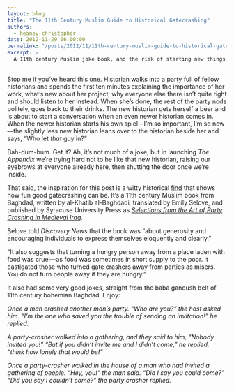 ```yaml
---
layout: blog
title: "The 11th Century Muslim Guide to Historical Gatecrashing"
authors:
  - heaney-christopher
date: 2012-11-29 06:00:00
permalink: "/posts/2012/11/11th-century-muslim-guide-to-historical-gatecrashing"
excerpt: >
  A 11th century Muslim joke book, and the risk of starting new things.
---
```

Stop me if you’ve heard this one. Historian walks into a party full of fellow historians and spends the first ten minutes explaining the importance of her work, what’s new about her project, why everyone else there isn’t quite right and should listen to her instead.  When she’s done, the rest of the party nods politely, goes back to their drinks. The new historian gets herself a beer and is about to start a conversation when an even newer historian comes in. When the newer historian starts his own spiel—I’m so important, I’m so new—the slightly less new historian leans over to the historian beside her and says, “Who let _that_ guy in?”

Bah-dum-bum. Get it? Ah, it’s not much of a joke, but in launching _The Appendix_ we’re trying hard not to be like that new historian, raising our eyebrows at everyone already here, then shutting the door once we’re inside.

That said, the inspiration for this post is a witty historical [find](http://news.discovery.com/history/muslim-joke-book-121127.html#mkcpgn=rssnws1)  that shows how fun good gatecrashing can be. It’s a 11th century Muslim book from Baghdad, written by al-Khatib al-Baghdadi, translated by Emily Selove, and published by Syracuse University Press as [_Selections from the Art of Party Crashing in Medieval Iraq_](http://syracuseuniversitypress.syr.edu/fall-2012/selections-art-party-crashing.html). 

Selove told _Discovery News_ that the book was “about generosity and encouraging individuals to express themselves eloquently and clearly.”

“It also suggests that turning a hungry person away from a place laden with food was cruel—as food was sometimes in short supply to the poor. It castigated those who turned gate crashers away from parties as misers. You do not turn people away if they are hungry.”

It also had some very good jokes, straight from the baba ganoush belt of 11th century bohemian Baghdad. Enjoy:

<p class="alternate-voice"><i>
  Once a man crashed another man’s party. “Who are you?” the host asked him. “I’m the one who saved you the trouble of sending an invitation!” he replied.
</i></p>

<p class="alternate-voice"><i>
  A party-crasher walked into a gathering, and they said to him, “Nobody invited you!” “But if you didn’t invite me and I didn’t come,” he replied, “think how lonely that would be!”
</i></p>

<p class="alternate-voice"><i>
  Once a party-crasher walked in the house of a man who had invited a gathering of people. “Hey, you!” the man said. “Did I say you could come?” “Did you say I couldn’t come?” the party crasher replied.
</i></p>